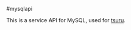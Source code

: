 #mysqlapi

This is a service API for MySQL, used for [tsuru](https://github.com/timeredbull/tsuru).
